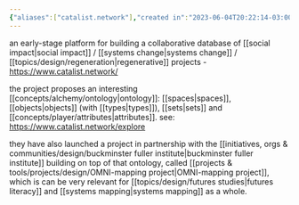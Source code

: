```yaml
---
{"aliases":["catalist.network"],"created in":"2023-06-04T20:22:14-03:00","last tended to":"2024-09-26T15:57:18-03:00","tags":["tool","curation","knowledgemanagement","knowledgeontologies","database","systemschange","project","knowledgecommons","🌱"],"relevancescore":90,"dg-publish":true,"notestage":["🌱"],"created":"2023-06-04T20:22:14.916-03:00","updated":"2025-01-28T19:07:36.328-03:00","permalink":"/projects-and-tools/tools/lab/catalist-network/","dgPassFrontmatter":true}
---
```


an early-stage platform for building a collaborative database of [[social impact\|social impact]] / [[systems change\|systems change]] / [[topics/design/regeneration\|regenerative]] projects - https://www.catalist.network/

the project proposes an interesting [[concepts/alchemy/ontology\|ontology]]: [[spaces\|spaces]], [[objects\|objects]] (with [[types\|types]]), [[sets\|sets]] and [[concepts/player/attributes\|attributes]]. see: https://www.catalist.network/explore

they have also launched a project in partnership with the [[initiatives, orgs & communities/design/buckminster fuller institute\|buckminster fuller institute]] building on top of that ontology, called [[projects & tools/projects/design/OMNI-mapping project\|OMNI-mapping project]], which is can be very relevant for [[topics/design/futures studies\|futures literacy]] and [[systems mapping\|systems mapping]] as a whole.
